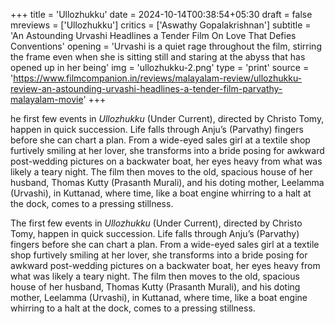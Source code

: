 +++
title = 'Ullozhukku'
date = 2024-10-14T00:38:54+05:30
draft = false
mreviews = ['Ullozhukku']
critics = ['Aswathy Gopalakrishnan']
subtitle = 'An Astounding Urvashi Headlines a Tender Film On Love That Defies Conventions'
opening = 'Urvashi is a quiet rage throughout the film, stirring the frame even when she is sitting still and staring at the abyss that has opened up in her being'
img = 'ullozhukku-2.png'
type = 'print'
source = 'https://www.filmcompanion.in/reviews/malayalam-review/ullozhukku-review-an-astounding-urvashi-headlines-a-tender-film-parvathy-malayalam-movie'
+++

he first few events in _Ullozhukku_ (Under Current), directed by Christo Tomy, happen in quick succession. Life falls through Anju’s (Parvathy) fingers before she can chart a plan. From a wide-eyed sales girl at a textile shop furtively smiling at her lover, she transforms into a bride posing for awkward post-wedding pictures on a backwater boat, her eyes heavy from what was likely a teary night. The film then moves to the old, spacious house of her husband, Thomas Kutty (Prasanth Murali), and his doting mother, Leelamma (Urvashi), in Kuttanad, where time, like a boat engine whirring to a halt at the dock, comes to a pressing stillness.

The first few events in _Ullozhukku_ (Under Current), directed by Christo Tomy, happen in quick succession. Life falls through Anju’s (Parvathy) fingers before she can chart a plan. From a wide-eyed sales girl at a textile shop furtively smiling at her lover, she transforms into a bride posing for awkward post-wedding pictures on a backwater boat, her eyes heavy from what was likely a teary night. The film then moves to the old, spacious house of her husband, Thomas Kutty (Prasanth Murali), and his doting mother, Leelamma (Urvashi), in Kuttanad, where time, like a boat engine whirring to a halt at the dock, comes to a pressing stillness.
